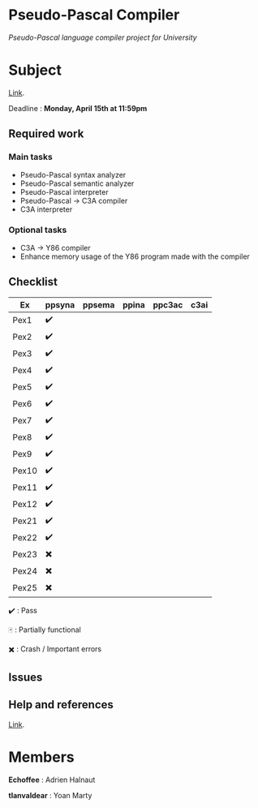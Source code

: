 
# Pseudo-Pascal Compiler
*Pseudo-Pascal language compiler project for University*

# Subject
[Link](http://dept-info.labri.fr/ENSEIGNEMENT/compi/projet.pdf).

Deadline : **Monday, April 15th at 11:59pm**

## Required work

### Main tasks

- Pseudo-Pascal syntax analyzer
- Pseudo-Pascal semantic analyzer
- Pseudo-Pascal interpreter
- Pseudo-Pascal -> C3A compiler
- C3A interpreter

### Optional tasks

- C3A -> Y86 compiler
- Enhance memory usage of the Y86 program made with the compiler 

## Checklist
Ex 	  | ppsyna | ppsema	 | ppina | ppc3ac | c3ai |
------|--------|---------|-------|--------|------|
Pex1  | ✔️ 	  |			|		|		 |		|
Pex2  | ✔️ 	  |			|		|		 |		|
Pex3  | ✔️ 	  |			|		|		 |		|
Pex4  | ✔️ 	  |			|		|		 |		|
Pex5  | ✔️ 	  |			|		|		 |		|
Pex6  | ✔️ 	  |			|		|		 |		|
Pex7  | ✔️ 	  |			|		|		 |		|
Pex8  | ✔️ 	  |			|		|		 |		|
Pex9  | ✔️ 	  |			|		|		 |		|
Pex10 | ✔️	  |			|		|		 |		|
Pex11 | ✔️ 	  |			|		|		 |		|
Pex12 | ✔️	  |			|		|		 |		|
Pex21 | ✔️	  |			|		|		 |		|
Pex22 | ✔️	  |			|		|		 |		|
Pex23 | ✖️	  |			|		|		 |		|
Pex24 | ✖️	  |			|		|		 |		|
Pex25 | ✖️	  |			|		|		 |		|

✔️ : Pass 

🀄 : Partially functional

✖️ : Crash / Important errors

## Issues


## Help and references

[Link](http://dept-info.labri.fr/ENSEIGNEMENT/compi/).

# Members

**Echoffee** : Adrien Halnaut

**tlanvaldear** : Yoan Marty
